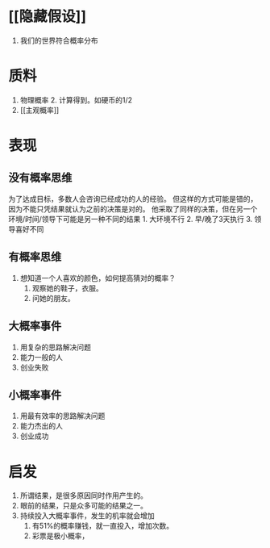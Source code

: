 # [[隐藏假设]]
1. 我们的世界符合概率分布
# 质料
1. 物理概率
	2. 计算得到。如硬币的1/2
2. [[主观概率]]

# 表现
## 没有概率思维
为了达成目标，多数人会咨询已经成功的人的经验。
但这样的方式可能是错的，因为不能只凭结果就认为之前的决策是对的。
他采取了同样的决策，但在另一个环境/时间/领导下可能是另一种不同的结果
	1. 大环境不行
	2. 早/晚了3天执行
	3. 领导喜好不同
## 有概率思维
1. 想知道一个人喜欢的颜色，如何提高猜对的概率？
	1. 观察她的鞋子，衣服。
	2. 问她的朋友。
## 大概率事件
1. 用复杂的思路解决问题
2. 能力一般的人
3. 创业失败
## 小概率事件
1. 用最有效率的思路解决问题
2. 能力杰出的人
3. 创业成功
# 启发
1. 所谓结果，是很多原因同时作用产生的。
2. 眼前的结果，只是众多可能的结果之一。
3. 持续投入大概率事件，发生的机率就会增加
	1. 有51%的概率赚钱，就一直投入，增加次数。
	2. 彩票是极小概率，